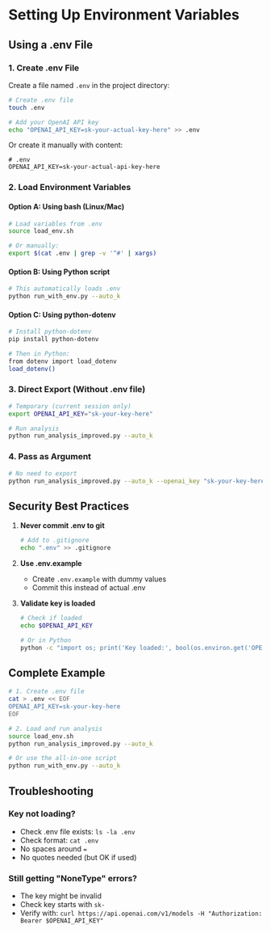 # Setting Up Environment Variables

## Using a .env File

### 1. Create .env File
Create a file named `.env` in the project directory:

```bash
# Create .env file
touch .env

# Add your OpenAI API key
echo "OPENAI_API_KEY=sk-your-actual-key-here" >> .env
```

Or create it manually with content:
```
# .env
OPENAI_API_KEY=sk-your-actual-api-key-here
```

### 2. Load Environment Variables

#### Option A: Using bash (Linux/Mac)
```bash
# Load variables from .env
source load_env.sh

# Or manually:
export $(cat .env | grep -v '^#' | xargs)
```

#### Option B: Using Python script
```bash
# This automatically loads .env
python run_with_env.py --auto_k
```

#### Option C: Using python-dotenv
```bash
# Install python-dotenv
pip install python-dotenv

# Then in Python:
from dotenv import load_dotenv
load_dotenv()
```

### 3. Direct Export (Without .env file)

```bash
# Temporary (current session only)
export OPENAI_API_KEY="sk-your-key-here"

# Run analysis
python run_analysis_improved.py --auto_k
```

### 4. Pass as Argument

```bash
# No need to export
python run_analysis_improved.py --auto_k --openai_key "sk-your-key-here"
```

## Security Best Practices

1. **Never commit .env to git**
   ```bash
   # Add to .gitignore
   echo ".env" >> .gitignore
   ```

2. **Use .env.example**
   - Create `.env.example` with dummy values
   - Commit this instead of actual .env

3. **Validate key is loaded**
   ```bash
   # Check if loaded
   echo $OPENAI_API_KEY
   
   # Or in Python
   python -c "import os; print('Key loaded:', bool(os.environ.get('OPENAI_API_KEY')))"
   ```

## Complete Example

```bash
# 1. Create .env file
cat > .env << EOF
OPENAI_API_KEY=sk-your-key-here
EOF

# 2. Load and run analysis
source load_env.sh
python run_analysis_improved.py --auto_k

# Or use the all-in-one script
python run_with_env.py --auto_k
```

## Troubleshooting

### Key not loading?
- Check .env file exists: `ls -la .env`
- Check format: `cat .env`
- No spaces around `=`
- No quotes needed (but OK if used)

### Still getting "NoneType" errors?
- The key might be invalid
- Check key starts with `sk-`
- Verify with: `curl https://api.openai.com/v1/models -H "Authorization: Bearer $OPENAI_API_KEY"`